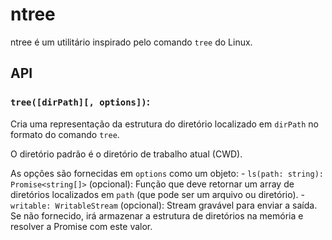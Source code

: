 # ntree
ntree é um utilitário inspirado pelo comando `tree` do Linux.

## API
### `tree([dirPath][, options])`:
Cria uma representação da estrutura do diretório localizado em `dirPath` no formato do comando `tree`.

O diretório padrão é o diretório de trabalho atual (CWD).

As opções são fornecidas em `options` como um objeto:
	- `ls(path: string): Promise<string[]>` (opcional): Função que deve retornar um array de diretórios localizados em `path` (que pode ser um arquivo ou diretório).
	- `writable: WritableStream` (opcional): Stream gravável para enviar a saída. Se não fornecido, irá armazenar a estrutura de diretórios na memória e resolver a Promise com este valor.